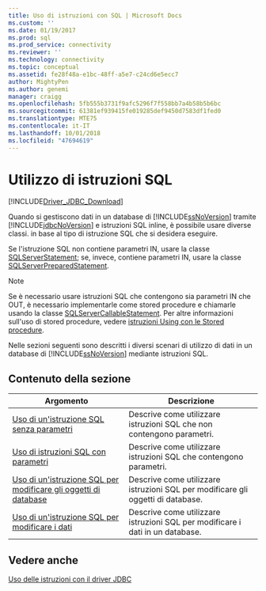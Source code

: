 ```yaml
---
title: Uso di istruzioni con SQL | Microsoft Docs
ms.custom: ''
ms.date: 01/19/2017
ms.prod: sql
ms.prod_service: connectivity
ms.reviewer: ''
ms.technology: connectivity
ms.topic: conceptual
ms.assetid: fe28f48a-e1bc-48ff-a5e7-c24cd6e5ecc7
author: MightyPen
ms.author: genemi
manager: craigg
ms.openlocfilehash: 5fb555b3731f9afc5296f7f558bb7a4b58b5b6bc
ms.sourcegitcommit: 61381ef939415fe019285def9450d7583df1fed0
ms.translationtype: MTE75
ms.contentlocale: it-IT
ms.lasthandoff: 10/01/2018
ms.locfileid: "47694619"
---
```

# <a name="using-statements-with-sql"></a>Utilizzo di istruzioni SQL

[!INCLUDE[Driver_JDBC_Download](../../includes/driver_jdbc_download.md)]

Quando si gestiscono dati in un database di [!INCLUDE[ssNoVersion](../../includes/ssnoversion-md.md)] tramite [!INCLUDE[jdbcNoVersion](../../includes/jdbcnoversion_md.md)] e istruzioni SQL inline, è possibile usare diverse classi. in base al tipo di istruzione SQL che si desidera eseguire.  
  
Se l'istruzione SQL non contiene parametri IN, usare la classe [SQLServerStatement](../../connect/jdbc/reference/sqlserverstatement-class.md); se, invece, contiene parametri IN, usare la classe [SQLServerPreparedStatement](../../connect/jdbc/reference/sqlserverpreparedstatement-class.md).  
  
> [!NOTE]  
> Se è necessario usare istruzioni SQL che contengono sia parametri IN che OUT, è necessario implementarle come stored procedure e chiamarle usando la classe [SQLServerCallableStatement](../../connect/jdbc/reference/sqlservercallablestatement-class.md). Per altre informazioni sull'uso di stored procedure, vedere [istruzioni Using con le Stored procedure](../../connect/jdbc/using-statements-with-stored-procedures.md).  
  
Nelle sezioni seguenti sono descritti i diversi scenari di utilizzo di dati in un database di [!INCLUDE[ssNoVersion](../../includes/ssnoversion-md.md)] mediante istruzioni SQL.  

## <a name="in-this-section"></a>Contenuto della sezione  

| Argomento                                                                                                                        | Descrizione                                                       |
| ---------------------------------------------------------------------------------------------------------------------------- | ----------------------------------------------------------------- |
| [Uso di un'istruzione SQL senza parametri](../../connect/jdbc/using-an-sql-statement-with-no-parameters.md)                 | Descrive come utilizzare istruzioni SQL che non contengono parametri.   |
| [Uso di istruzioni SQL con parametri](../../connect/jdbc/using-an-sql-statement-with-parameters.md)                       | Descrive come utilizzare istruzioni SQL che contengono parametri.      |
| [Uso di un'istruzione SQL per modificare gli oggetti di database](../../connect/jdbc/using-an-sql-statement-to-modify-database-objects.md) | Descrive come utilizzare istruzioni SQL per modificare gli oggetti di database.   |
| [Uso di un'istruzione SQL per modificare i dati](../../connect/jdbc/using-an-sql-statement-to-modify-data.md)                         | Descrive come utilizzare istruzioni SQL per modificare i dati in un database. |
  
## <a name="see-also"></a>Vedere anche

[Uso delle istruzioni con il driver JDBC](../../connect/jdbc/using-statements-with-the-jdbc-driver.md)  

